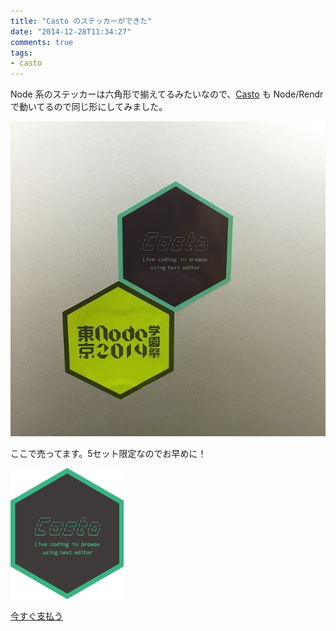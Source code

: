 ```yaml
---
title: "Casto のステッカーができた"
date: "2014-12-28T11:34:27"
comments: true
tags: 
- casto
---
```


Node 系のステッカーは六角形で揃えてるみたいなので、[Casto](http://ca.storyboards.jp) も Node/Rendr で動いてるので同じ形にしてみました。

<!--more-->

![](/images/post/casto-sticker-1.jpg)

ここで売ってます。5セット限定なのでお早めに！

![](/images/post/casto-sticker-2.png)

<a href="https://spike.cc/p/gKeopedV" class="spike-button" data-code="gKeopedV" data-button-style="pay_large" data-button-text-key="1">今すぐ支払う</a><script src="https://spike.cc/button/v1/button.js" type="text/javascript"></script>

